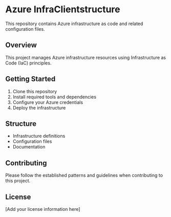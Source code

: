 # Azure InfraClientstructure

This repository contains Azure infrastructure as code and related configuration files.

## Overview

This project manages Azure infrastructure resources using Infrastructure as Code (IaC) principles.

## Getting Started

1. Clone this repository
2. Install required tools and dependencies
3. Configure your Azure credentials
4. Deploy the infrastructure

## Structure

- Infrastructure definitions
- Configuration files
- Documentation

## Contributing

Please follow the established patterns and guidelines when contributing to this project.

## License

[Add your license information here] 